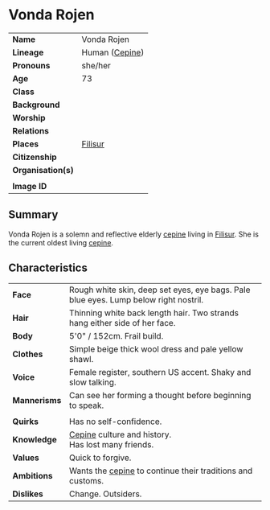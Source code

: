 # Vonda Rojen

|||
| --- | --- |
| **Name** | Vonda Rojen | character.4
| **Lineage** | Human ([Cepine](../lineages/cepine.md)) |
| **Pronouns** | she/her |
| **Age** | 73 |
| **Class** | |
| **Background** | |
| **Worship** | |
| **Relations** | |
| **Places** | [Filisur](../places/settlements/villages/filisur.md) |
| **Citizenship** | |
| **Organisation(s)** | |
|||
| **Image ID** | |

## Summary

Vonda Rojen is a solemn and reflective elderly [cepine](../lineages/cepine.md) living in [Filisur](../places/settlements/villages/filisur.md). She is the current oldest living [cepine](../lineages/cepine.md).

## Characteristics

| | |
| --- | --- |
| **Face** | Rough white skin, deep set eyes, eye bags. Pale blue eyes. Lump below right nostril. | characteristics.2
| **Hair** | Thinning white back length hair. Two strands hang either side of her face. |
| **Body** | 5'0" / 152cm. Frail build. |
| **Clothes** | Simple beige thick wool dress and pale yellow shawl. |
| **Voice** | Female register, southern US accent. Shaky and slow talking. |
| **Mannerisms** | Can see her forming a thought before beginning to speak. |
| | |
| **Quirks** | Has no self-confidence. |
| **Knowledge** | [Cepine](../lineages/cepine.md) culture and history.<br>Has lost many friends. |
| **Values** | Quick to forgive. |
| **Ambitions** | Wants the [cepine](../lineages/cepine.md) to continue their traditions and customs. |
| **Dislikes** | Change. Outsiders. |
